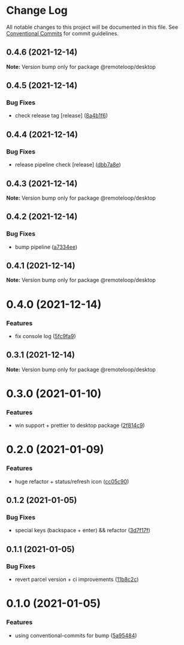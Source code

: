 # Change Log

All notable changes to this project will be documented in this file.
See [Conventional Commits](https://conventionalcommits.org) for commit guidelines.

## 0.4.6 (2021-12-14)

**Note:** Version bump only for package @remoteloop/desktop





## 0.4.5 (2021-12-14)


### Bug Fixes

* check release tag [release] ([8a4b1f6](https://github.com/ufon/remoteloop/commit/8a4b1f6c520846e2038704633a62184241a78f86))





## 0.4.4 (2021-12-14)


### Bug Fixes

* release pipeline check [release] ([dbb7a8e](https://github.com/ufon/remoteloop/commit/dbb7a8e91214140cc8d645ba5da4008dc9850e20))





## 0.4.3 (2021-12-14)

**Note:** Version bump only for package @remoteloop/desktop





## 0.4.2 (2021-12-14)


### Bug Fixes

* bump pipeline ([a7334ee](https://github.com/ufon/remoteloop/commit/a7334ee095bd7b2e8b77dc8cd1eb9190e95044b9))





## 0.4.1 (2021-12-14)

**Note:** Version bump only for package @remoteloop/desktop





# 0.4.0 (2021-12-14)


### Features

* fix console log ([5fc9fa9](https://github.com/ufon/remoteloop/commit/5fc9fa99ca613c7aa433bf0b6b7c4e5cfb7f97aa))





## 0.3.1 (2021-12-14)

**Note:** Version bump only for package @remoteloop/desktop





# 0.3.0 (2021-01-10)


### Features

* win support + prettier to desktop package ([2f814c9](https://github.com/ufon/remoteloop/commit/2f814c9b3df6c7fa84b44831f5d7c67782f40460))





# 0.2.0 (2021-01-09)


### Features

* huge refactor + status/refresh icon ([cc05c90](https://github.com/ufon/remoteloop/commit/cc05c90f94f2521c42324fa609d8d1abded5784d))





## 0.1.2 (2021-01-05)


### Bug Fixes

* special keys (backspace + enter) && refactor ([3d7f17f](https://github.com/ufon/remoteloop/commit/3d7f17f30d7638126777ba35263b0afc6cda37bc))





## 0.1.1 (2021-01-05)


### Bug Fixes

* revert parcel version + ci improvements ([11b8c2c](https://github.com/ufon/remoteloop/commit/11b8c2c1c84fdfb264b200c23eb4df42592e3bac))





# 0.1.0 (2021-01-05)


### Features

* using conventional-commits for bump ([5a95484](https://github.com/ufon/remoteloop/commit/5a9548471e33faa10633d48d938aad73700d8a63))

